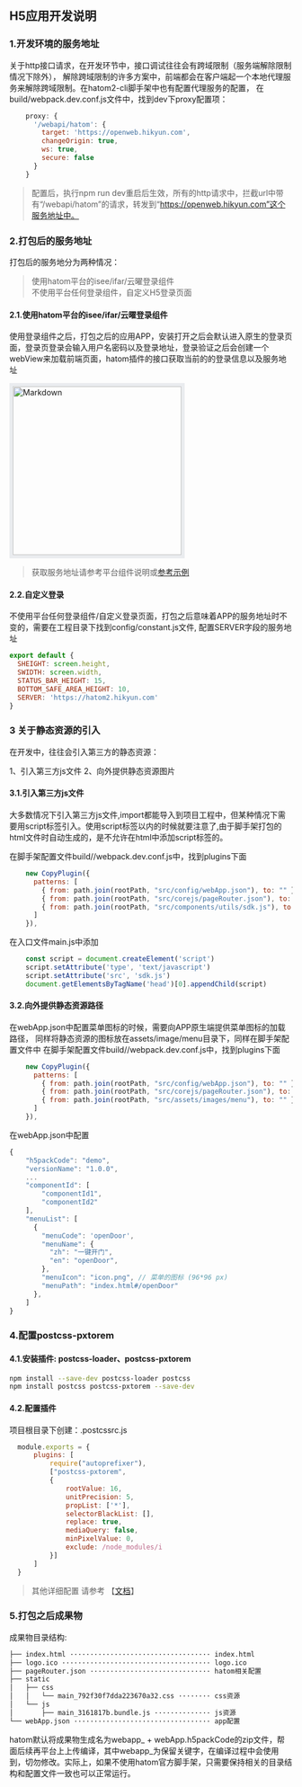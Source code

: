 ## H5应用开发说明


### 1.开发环境的服务地址

关于http接口请求，在开发环节中，接口调试往往会有跨域限制（服务端解除限制情况下除外）， 解除跨域限制的许多方案中，前端都会在客户端起一个本地代理服务来解除跨域限制。在hatom2-cli脚手架中也有配置代理服务的配置， 在build/webpack.dev.conf.js文件中，找到dev下proxy配置项：

```javascript
    proxy: {
      '/webapi/hatom': {
        target: 'https://openweb.hikyun.com',
        changeOrigin: true,
        ws: true,
        secure: false
      }
    }
```
> 配置后，执行npm run dev重启后生效，所有的http请求中，拦截url中带有“/webapi/hatom”的请求，转发到“https://openweb.hikyun.com”这个服务地址中。



### 2.打包后的服务地址

打包后的服务地分为两种情况：
> 使用hatom平台的isee/ifar/云曜登录组件 <br />
> 不使用平台任何登录组件，自定义H5登录页面

#### 2.1.使用hatom平台的isee/ifar/云曜登录组件
使用登录组件之后，打包之后的应用APP，安装打开之后会默认进入原生的登录页面，登录页登录会输入用户名密码以及登录地址，登录验证之后会创建一个webView来加载前端页面，hatom插件的接口获取当前的的登录信息以及服务地址

<div align="left">
  <img width="300px" src="https://infocloud-hatom.oss-cn-hangzhou.aliyuncs.com/hatom/doc/resource/AppBuild/images/app-service-address.png" alt="Markdown" style="border: 6px solid #EAECEF;"/>
</div>

> 获取服务地址请参考平台组件说明或[参考示例](../example/example1.md)

#### 2.2.自定义登录
不使用平台任何登录组件/自定义登录页面，打包之后意味着APP的服务地址时不变的，需要在工程目录下找到config/constant.js文件, 配置SERVER字段的服务地址

```javascript
export default {
  SHEIGHT: screen.height,
  SWIDTH: screen.width,
  STATUS_BAR_HEIGHT: 15,
  BOTTOM_SAFE_AREA_HEIGHT: 10,
  SERVER: 'https://hatom2.hikyun.com'
}
```

### 3 关于静态资源的引入

在开发中，往往会引入第三方的静态资源：

1、引入第三方js文件
2、向外提供静态资源图片

#### 3.1.引入第三方js文件
大多数情况下引入第三方js文件,import都能导入到项目工程中，但某种情况下需要用script标签引入。使用script标签以内的时候就要注意了,由于脚手架打包的html文件时自动生成的，是不允许在html中添加script标签的。

在脚手架配置文件build//webpack.dev.conf.js中，找到plugins下面

```javascript
    new CopyPlugin({
      patterns: [
        { from: path.join(rootPath, "src/config/webApp.json"), to: "" },
        { from: path.join(rootPath, "src/corejs/pageRouter.json"), to: "" },
        { from: path.join(rootPath, "src/components/utils/sdk.js"), to: "" }, // 添加
      ]
    }),
```

在入口文件main.js中添加

```javascript
    const script = document.createElement('script')
    script.setAttribute('type', 'text/javascript')
    script.setAttribute('src', 'sdk.js')
    document.getElementsByTagName('head')[0].appendChild(script)
```


#### 3.2.向外提供静态资源路径

在webApp.json中配置菜单图标的时候，需要向APP原生端提供菜单图标的加载路径，
同样将静态资源的图标放在assets/image/menu目录下，同样在脚手架配置文件中
在脚手架配置文件build//webpack.dev.conf.js中，找到plugins下面

```javascript
    new CopyPlugin({
      patterns: [
        { from: path.join(rootPath, "src/config/webApp.json"), to: "" },
        { from: path.join(rootPath, "src/corejs/pageRouter.json"), to: "" },
        { from: path.join(rootPath, "src/assets/images/menu"), to: "" }, // 添加
      ]
    }),
```

在webApp.json中配置

```javascript
{
    "h5packCode": "demo",
    "versionName": "1.0.0",
    ...
    "componentId": [
        "componentId1",
        "componentId2"
    ],
    "menuList": [
      {
        "menuCode": 'openDoor',
        "menuName": {
          "zh": "一键开门",
          "en": "openDoor",
        },
        "menuIcon": "icon.png", // 菜单的图标 (96*96 px)
        "menuPath": "index.html#/openDoor"
      },
    ]
}

```

### 4.配置postcss-pxtorem

#### 4.1.安装插件: postcss-loader、postcss-pxtorem

```bash
npm install --save-dev postcss-loader postcss
npm install postcss postcss-pxtorem --save-dev
```

#### 4.2.配置插件

项目根目录下创建：.postcssrc.js

```javascript
  module.exports = {
      plugins: [
          require("autoprefixer"),
          ["postcss-pxtorem",
          {
              rootValue: 16,
              unitPrecision: 5,
              propList: ['*'],
              selectorBlackList: [],
              replace: true,
              mediaQuery: false,
              minPixelValue: 0,
              exclude: /node_modules/i
          }]
      ]
  }
```
> 其他详细配置 请参考 【[文档](https://www.npmjs.com/package/postcss-pxtorem)】

### 5.打包之后成果物
成果物目录结构:

``` bash
├── index.html ··································· index.html
├── logo.ico ····································· logo.ico
├── pageRouter.json ······························ hatom相关配置
├── static
│   ├── css
│   │   └── main_792f30f7dda223670a32.css ········ css资源
│   └── js
│       ├── main_3161817b.bundle.js ·············· js资源
└── webApp.json ·································· app配置
```

hatom默认将成果物生成名为webapp_ + webApp.h5packCode的zip文件，帮面后续再平台上上传编译，其中webapp_为保留关键字，在编译过程中会使用到，切勿修改。实际上，如果不使用hatom官方脚手架，只需要保持相关的目录结构和配置文件一致也可以正常运行。 

